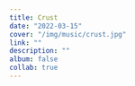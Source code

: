 ```yaml
---
title: Crust
date: "2022-03-15"
cover: "/img/music/crust.jpg"
link: ""
description: ""
album: false
collab: true
---
```

